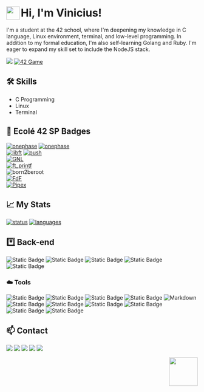 # Hi, I'm Vinicius! <a href="#"><img align='left' src='../../../stuff/blob/main/shakehand.gif' width='35'></a>

I'm a student at the 42 school, where I'm deepening my knowledge in C language, Linux environment, terminal, and low-level programming. In addition to my formal education, I'm also self-learning Golang and Ruby. I'm eager to expand my skill set to include the NodeJS stack.

![](https://komarev.com/ghpvc/?username=vinicius-f-pereira&color=blue&style=flat-square)
[![42 Game](https://img.shields.io/badge/Game-profile-0a66c2?style=flat-square&logo=42&logoColor=white)](https://game.42sp.org.br/cadet/vde-frei)

## 🛠️ Skills

- C Programming
- Linux
- Terminal

<!-- ## 📈 Projects
0. [![Piscine Reloaded](https://img.shields.io/badge/42-Piscine%20Reloaded-%231283C4)](../../../piscine_reloaded)\
  Review content learned during the `Pool`
1. [![Libft](https://img.shields.io/badge/42-Libft-%231283C4)](../../../libft)\
  Build a static library with common used functions in C language.
2. [![GNL](https://img.shields.io/badge/42-get_next_line-%231283C4)](../../../get_next_line)\
   This project is about programming a function that returns a line read from a file descriptor. 
3. [![FT_PRINTF](https://img.shields.io/badge/42-ft_printf-%231283C4)](../../../ft_printf)\
   Recode printf(). You will mainly learn about using a variable number of arguments. How cool is that?? It is actually pretty cool :)
4. [![born](https://img.shields.io/badge/42-born2beroot-%231283C4)](../../../born2beroot)\
   This project aims to introduce you to the wonderful world of virtualization.
5. [![FdF](https://img.shields.io/badge/42-FdF-%231283C4)](../../../FdF)\
   This project is about representing a landscape as a 3D object in which all surfaces are outlined in lines.
6. [![Pipex](https://img.shields.io/badge/42-Pipex-%231283C4)](../../../pipex)\
    This project will let you discover in detail a UNIX mechanism that you already know by using it in your program.
-->
## 📝 Ecolé 42 SP Badges





[![onephase](../../../42-project-badges/blob/main/badges/phase_onem.png)](https://github.com/vinicius-f-pereira) 
[![onephase](../../../42-project-badges/blob/main/badges/phase_twoe.png)](https://github.com/vinicius-f-pereira) \
[![libft](../../../42-project-badges/blob/main/badges/libftm.png)](../../../libft) [![push](../../../42-project-badges/blob/main/badges/push_swapm.png)](../../../push_swap) \
[![GNL](../../../42-project-badges/blob/main/badges/get_next_linem.png)](../../../get_next_line) \
[![ft_printf](../../../42-project-badges/blob/main/badges/ft_printfm.png)](../../../ft_printf) \
![born2beroot](../../../42-project-badges/blob/main/badges/born2berootm.png) \
[![FdF](../../../42-project-badges/blob/main/badges/fdfm.png)](../../../FdF) \
[![Pipex](../../../42-project-badges/blob/main/badges/pipexm.png)](../../../pipex)

<!--div id="body" style="display:inline-block; margin: 0 10px;">
  <div id="phase_one" align="left" width="33%">
    <picture>
      <img src="../../../42-project-badges/blob/main/badges/phase_onem.png" alt="phase" width="150" height="150">
    </picture>
    <div id="lib gnl">
      <img src="../../../42-project-badges/blob/main/badges/libftm.png" alt="libft" width="75" height="75">
      <img src="../../../42-project-badges/blob/main/badges/get_next_linem.png" alt="GNL" width="75" height="75">
    </div>
    <div id="print born">
      <img src="../../../42-project-badges/blob/main/badges/ft_printfm.png" alt="ft_printf" width="75" height="75">
      <img src="../../../42-project-badges/blob/main/badges/born2berootm.png" alt="born2beroot" width="75" height="75">
    </div>
    <div id="fdf pipex">
      <img src="../../../42-project-badges/blob/main/badges/fdfm.png" alt="FdF" width="75" height="75">
      <img src="../../../42-project-badges/blob/main/badges/pipexm.png" alt="Pipex" width="75" height="75">
  </div>
  </div>
  <!--div id="phase_two" align="center" width="33%">
    <picture>
      <img src="../../../42-project-badges/blob/main/badges/phase_twom.png" alt="phase" width="20" height="20%">
    </picture>
    <div id="fdf pipex">
      <img src="../../../42-project-badges/blob/main/badges/fdfm.png" alt="FdF" width="10%" height="10%">
      <img src="../../../42-project-badges/blob/main/badges/pipexm.png" alt="Pipex" width="10%" height="10%">
</div>
</div>
  

<[![libft](../../../42-project-badges/blob/main/badges/libftm.png)](../../../libft)
[![GNL](../../../42-project-badges/blob/main/badges/get_next_linem.png)](../../../get_next_line)
[![ft_printf](../../../42-project-badges/blob/main/badges/ft_printfm.png)](../../../ft_printf)\
![born2beroot](../../../42-project-badges/blob/main/badges/born2berootm.png)
[![FdF](../../../42-project-badges/blob/main/badges/fdfm.png)](../../../FdF)
[![Pipex](../../../42-project-badges/blob/main/badges/pipexm.png)](../../../pipex)>
</div-->


## 📈 My Stats

[![status](https://raw.githubusercontent.com/vinicius-f-pereira/github-stats-transparent/output/generated/overview.svg)](#)
[![languages](https://raw.githubusercontent.com/vinicius-f-pereira/github-stats-transparent/output/generated/languages.svg)](#)


## *️⃣ Back-end
![Static Badge](https://img.shields.io/badge/C_language-white?logo=c)
![Static Badge](https://img.shields.io/badge/Go-white?logo=go)
![Static Badge](https://img.shields.io/badge/TypeScript-white?logo=TypeScript)
![Static Badge](https://img.shields.io/badge/TailWindCSS-white?logo=tailwindcss)
![Static Badge](https://img.shields.io/badge/HTML5-white?logo=html5)

### ☁️ Tools
![Static Badge](https://img.shields.io/badge/Git-white?logo=git)
![Static Badge](https://img.shields.io/badge/Github-black?logo=github)
![Static Badge](https://img.shields.io/badge/AWS-black?logo=amazon%20aws)
![Static Badge](https://img.shields.io/badge/Linux-FCC624?&logo=linux&logoColor=black)
![Markdown](https://img.shields.io/badge/Markdown-%23000000.svg?&logo=markdown&logoColor=white)
![Static Badge](https://img.shields.io/badge/Shell_Script-%23121011.svg?&logo=gnu-bash&logoColor=white)
![Static Badge](https://img.shields.io/badge/Makefile-%23F24E1E.svg?&logo=monzo&logoColor=white)
![Static Badge](https://img.shields.io/badge/-Vim-green?&logo=VIM&logoColor=black)
![Static Badge](https://img.shields.io/badge/-Nvim-%23121011?&logo=Neovim&logoColor=white")
![Static Badge](https://img.shields.io/badge/Vscode-blue?logo=visual%20studio&logoColor=white)
![Static Badge](https://img.shields.io/badge/Gnu_DeBugger-black?logo=gnubash&logoColor=white)


## 📫 Contact

<div align="left" style="display:inline_block"> 
  <a href="https://www.linkedin.com/in/vfreitass/" target="_blank"><img src="https://img.shields.io/badge/LinkedIn-0077B5?style=for-the-badge&logo=linkedin&logoColor=white" target="_blank"></a> 
  <a href="https://app.slack.com/client/T039P7U66/D05Q1NU9G58" target="_blank"><img src="https://img.shields.io/badge/Slack-4A154B?style=for-the-badge&logo=slack&logoColor=white" target="_blank"></a> 
  <a href = "mailto:niviciusdev@gmail.com"><img src="https://img.shields.io/badge/Gmail-D14836?style=for-the-badge&logo=gmail&logoColor=white" target="_blank"></a>
 <a href="https://discord.gg/vde-frei#1622" target="_blank"><img src="https://img.shields.io/badge/Discord-7289DA?style=for-the-badge&logo=discord&logoColor=white" target="_blank"></a> 
  <a href="https://instagram.com/niviciusdev" target="_blank"><img src="https://img.shields.io/badge/-Instagram-%23E4405F?style=for-the-badge&logo=instagram&logoColor=white" target="_blank"></a>



<a href="#"><img align='right' src='../../../stuff/blob/main/alucard.gif' width='75'></a>
